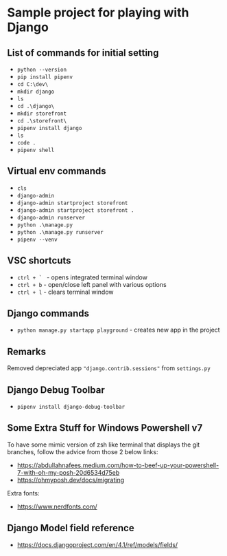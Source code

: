 # Sample project for playing with Django

## List of commands for initial setting

- `python --version`
- `pip install pipenv`
- `cd C:\dev\`
- `mkdir django`
- `ls`
- `cd .\django\`
- `mkdir storefront`
- `cd .\storefront\`
- `pipenv install django`
- `ls`
- `code .`
- `pipenv shell`

## Virtual env commands

- `cls`
- `django-admin`
- `django-admin startproject storefront`
- `django-admin startproject storefront .`
- `django-admin runserver`
- `python .\manage.py`
- `python .\manage.py runserver`
- `pipenv --venv`

## VSC shortcuts

- ```ctrl + ` ``` - opens integrated terminal window
- `ctrl + b` - open/close left panel with various options
- `ctrl + l` - clears terminal window

## Django commands

- `python manage.py startapp playground` - creates new app in the project

## Remarks

Removed depreciated app `"django.contrib.sessions"` from `settings.py`

## Django Debug Toolbar

- `pipenv install django-debug-toolbar`

## Some Extra Stuff for Windows Powershell v7

To have some mimic version of zsh like terminal that displays the git branches, follow the advice from those 2 below links:

- <https://abdullahnafees.medium.com/how-to-beef-up-your-powershell-7-with-oh-my-posh-20d6534d75eb>
- <https://ohmyposh.dev/docs/migrating>

Extra fonts:

- <https://www.nerdfonts.com/>

## Django Model field reference

- <https://docs.djangoproject.com/en/4.1/ref/models/fields/>
